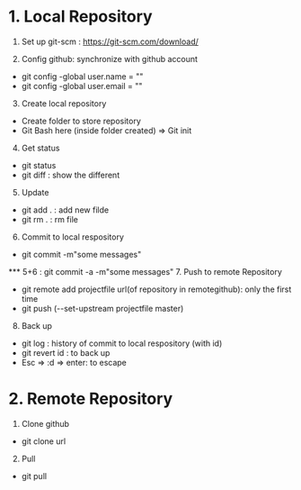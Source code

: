 # 1. Local Repository
1. Set up git-scm : https://git-scm.com/download/

2. Config github: synchronize with github account
  + git config -global user.name = "" 
  + git config -global user.email = ""
  
3. Create local repository
  + Create folder to store repository
  + Git Bash here (inside folder created) => Git init
  
4. Get status
  + git status
  + git diff : show the different
  
5. Update
  + git add . : add new filde
  + git rm . : rm file
 
  
6. Commit to local respository 
  + git commit -m"some messages"
  
*** 5+6 : git commit -a -m"some messages"
7. Push to remote Repository
  + git remote add projectfile url(of repository in remotegithub): only the first time
  + git push (--set-upstream projectfile master)
  
8. Back up 
  + git log : history of commit to local respository (with id)
  + git revert id : to back up
  + Esc => :d => enter: to escape

# 2. Remote Repository
1. Clone github
  + git clone url
2. Pull
  + git pull
